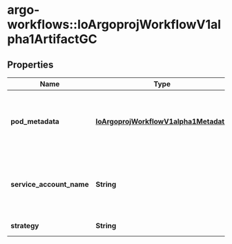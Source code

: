 # argo-workflows::IoArgoprojWorkflowV1alpha1ArtifactGC

## Properties
Name | Type | Description | Notes
------------ | ------------- | ------------- | -------------
**pod_metadata** | [**IoArgoprojWorkflowV1alpha1Metadata**](IoArgoprojWorkflowV1alpha1Metadata.md) | PodMetadata is an optional field for specifying the Labels and Annotations that should be assigned to the Pod doing the deletion | [optional] 
**service_account_name** | **String** | ServiceAccountName is an optional field for specifying the Service Account that should be assigned to the Pod doing the deletion | [optional] 
**strategy** | **String** | Strategy is the strategy to use. | [optional] 


